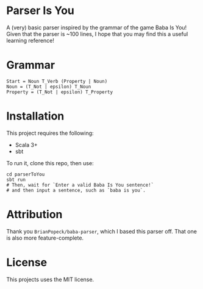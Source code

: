 # Parser Is You
A (very) basic parser inspired by the grammar of the game Baba Is You!  
Given that the parser is ~100 lines, I hope that you may find this a useful learning reference!

# Grammar
```
Start = Noun T_Verb (Property | Noun)
Noun = (T_Not | epsilon) T_Noun
Property = (T_Not | epsilon) T_Property
```

# Installation
This project requires the following:
- Scala 3+
- sbt  

To run it, clone this repo, then use:
```shell
cd parserToYou
sbt run
# Then, wait for `Enter a valid Baba Is You sentence!`
# and then input a sentence, such as `baba is you`.
```

# Attribution
Thank you `BrianPopeck/baba-parser`, which I based this parser off. That one is also more feature-complete.

# License
This projects uses the MIT license.
